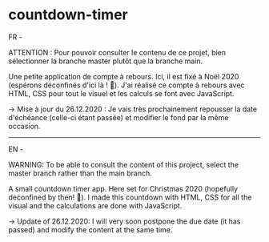 # countdown-timer

FR -

ATTENTION : Pour pouvoir consulter le contenu de ce projet, bien sélectionner la branche master plutôt que la branche main.

Une petite application de compte à rebours. Ici, il est fixé à Noël 2020 (espérons déconfinés d'ici là ! 🙏). J'ai réalisé ce compte à rebours avec HTML, CSS pour tout le visuel et les calculs se font avec JavaScript.

-> Mise à jour du 26.12.2020 :
Je vais très prochainement repousser la date d'échéance (celle-ci étant passée) et modifier le fond par la même occasion.

__________

EN -

WARNING: To be able to consult the content of this project, select the master branch rather than the main branch.

A small countdown timer app. Here set for Christmas 2020 (hopefully deconfined by then! 🙏). I made this countdown with HTML, CSS for all the visual and the calculations are done with JavaScript.

-> Update of 26.12.2020:
I will very soon postpone the due date (it has passed) and modify the content at the same time.
